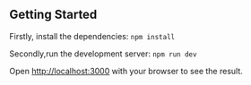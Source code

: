 ## Getting Started

Firstly, install the dependencies:
`npm install`

Secondly,run the development server:
`npm run dev`


Open [http://localhost:3000](http://localhost:3000) with your browser to see the result.


